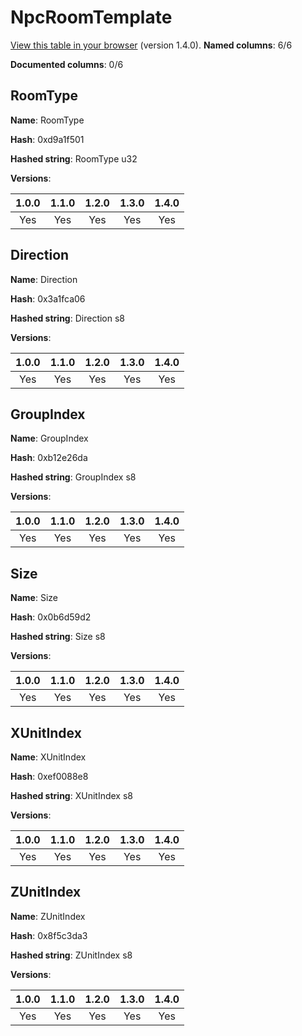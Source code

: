 # NpcRoomTemplate
[View this table in your browser](NpcRoomTemplate-value.md) (version 1.4.0).
**Named columns**: 6/6

**Documented columns**: 0/6

## RoomType

**Name**: RoomType

**Hash**: 0xd9a1f501

**Hashed string**: RoomType u32

**Versions**: 

 | 1.0.0 | 1.1.0 | 1.2.0 | 1.3.0 | 1.4.0 |
|:--:|:--:|:--:|:--:|:--:|
| Yes | Yes | Yes | Yes | Yes | 


## Direction

**Name**: Direction

**Hash**: 0x3a1fca06

**Hashed string**: Direction s8

**Versions**: 

 | 1.0.0 | 1.1.0 | 1.2.0 | 1.3.0 | 1.4.0 |
|:--:|:--:|:--:|:--:|:--:|
| Yes | Yes | Yes | Yes | Yes | 


## GroupIndex

**Name**: GroupIndex

**Hash**: 0xb12e26da

**Hashed string**: GroupIndex s8

**Versions**: 

 | 1.0.0 | 1.1.0 | 1.2.0 | 1.3.0 | 1.4.0 |
|:--:|:--:|:--:|:--:|:--:|
| Yes | Yes | Yes | Yes | Yes | 


## Size

**Name**: Size

**Hash**: 0x0b6d59d2

**Hashed string**: Size s8

**Versions**: 

 | 1.0.0 | 1.1.0 | 1.2.0 | 1.3.0 | 1.4.0 |
|:--:|:--:|:--:|:--:|:--:|
| Yes | Yes | Yes | Yes | Yes | 


## XUnitIndex

**Name**: XUnitIndex

**Hash**: 0xef0088e8

**Hashed string**: XUnitIndex s8

**Versions**: 

 | 1.0.0 | 1.1.0 | 1.2.0 | 1.3.0 | 1.4.0 |
|:--:|:--:|:--:|:--:|:--:|
| Yes | Yes | Yes | Yes | Yes | 


## ZUnitIndex

**Name**: ZUnitIndex

**Hash**: 0x8f5c3da3

**Hashed string**: ZUnitIndex s8

**Versions**: 

 | 1.0.0 | 1.1.0 | 1.2.0 | 1.3.0 | 1.4.0 |
|:--:|:--:|:--:|:--:|:--:|
| Yes | Yes | Yes | Yes | Yes | 


